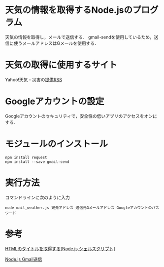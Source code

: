 # 天気の情報を取得するNode.jsのプログラム
天気の情報を取得し，メールで送信する．
gmail-sendを使用しているため，送信に使うメールアドレスはGメールを使用する．

# 天気の取得に使用するサイト
Yahoo!天気・災害の[提供RSS](https://weather.yahoo.co.jp/weather/rss/)

# Googleアカウントの設定
Googleアカウントのセキュリティで，安全性の低いアプリのアクセスをオンにする．

# モジュールのインストール
```
npm install request
npm install --save gmail-send
```

# 実行方法
コマンドラインに次のように入力
```
node mail_weather.js 宛先アドレス 送信元Gメールアドレス Googleアカウントのパスワード
```

# 参考
[HTMLのタイトルを取得する[Node.js,シェルスクリプト]](https://qiita.com/oha-yashi/items/e62711ae74b17a665a5d)

[Node.js Gmail送信](https://qiita.com/chenglin/items/f69783c08e56eac3a43e)

